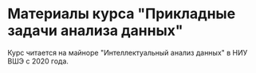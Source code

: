 # Материалы курса "Прикладные задачи анализа данных"

Курс читается на майноре "Интеллектуальный анализ данных" в НИУ ВШЭ с 2020 года.

